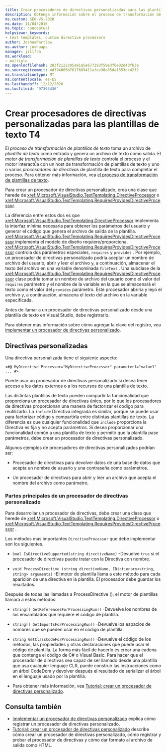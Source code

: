 ```yaml
---
title: Crear procesadores de directivas personalizadas para las plantillas de texto T4
description: Obtenga información sobre el proceso de transformación de plantillas de texto y cómo crear un procesador de directivas de plantillas de texto T4 personalizado.
ms.custom: SEO-VS-2020
ms.date: 11/04/2016
ms.topic: conceptual
helpviewer_keywords:
- text templates, custom directive processors
author: JoshuaPartlow
ms.author: joshuapa
manager: jillfra
ms.workload:
- multiple
ms.openlocfilehash: 283f2122c05a91a5e677293f59e3f6e02d43f63a
ms.sourcegitcommit: 4d394866b7817689411afee98e85da1653ec42f2
ms.translationtype: MT
ms.contentlocale: es-ES
ms.lasthandoff: 12/12/2020
ms.locfileid: "97363436"
---
```

# <a name="create-custom-t4-text-template-directive-processors"></a>Crear procesadores de directivas personalizadas para las plantillas de texto T4

El *proceso de transformación de plantillas de texto* toma un archivo de *plantilla de texto* como entrada y genera un archivo de texto como salida. El *motor de transformación de plantillas de texto* controla el proceso y el motor interactúa con un host de transformación de plantillas de texto y uno o varios *procesadores de directivas* de plantilla de texto para completar el proceso. Para obtener más información, vea [el proceso de transformación de plantillas de texto](../modeling/the-text-template-transformation-process.md).

Para crear un procesador de directivas personalizado, crea una clase que herede de <xref:Microsoft.VisualStudio.TextTemplating.DirectiveProcessor> o <xref:Microsoft.VisualStudio.TextTemplating.RequiresProvidesDirectiveProcessor>.

La diferencia entre estos dos es que <xref:Microsoft.VisualStudio.TextTemplating.DirectiveProcessor> implementa la interfaz mínima necesaria para obtener los parámetros del usuario y generar el código que genera el archivo de salida de la plantilla. <xref:Microsoft.VisualStudio.TextTemplating.RequiresProvidesDirectiveProcessor> implementa el modelo de diseño requiere/proporciona. <xref:Microsoft.VisualStudio.TextTemplating.RequiresProvidesDirectiveProcessor> controla dos parámetros especiales, `requires` y `provides` .  Por ejemplo, un procesador de directivas personalizado podría aceptar un nombre de archivo del usuario, abrir y leer el archivo y, a continuación, almacenar el texto del archivo en una variable denominada `fileText` . Una subclase de la <xref:Microsoft.VisualStudio.TextTemplating.RequiresProvidesDirectiveProcessor> clase podría tomar un nombre de archivo del usuario como el valor del `requires` parámetro y el nombre de la variable en la que se almacenará el texto como el valor del `provides` parámetro. Este procesador abriría y leyó el archivo y, a continuación, almacena el texto del archivo en la variable especificada.

Antes de llamar a un procesador de directivas personalizado desde una plantilla de texto en Visual Studio, debe registrarlo.

Para obtener más información sobre cómo agregar la clave del registro, vea [implementar un procesador de directivas personalizado](../modeling/deploying-a-custom-directive-processor.md).

## <a name="custom-directives"></a>Directivas personalizadas

Una directiva personalizada tiene el siguiente aspecto:

`<#@ MyDirective Processor="MyDirectiveProcessor" parameter1="value1" ... #>`

Puede usar un procesador de directivas personalizado si desea tener acceso a los datos externos o a los recursos de una plantilla de texto.

Las distintas plantillas de texto pueden compartir la funcionalidad que proporciona un procesador de directivas único, por lo que los procesadores de directivas proporcionan una manera de factorizar el código para reutilizarlo. La `include` Directiva integrada es similar, porque se puede usar para factorizar código y compartirla entre distintas plantillas de texto. La diferencia es que cualquier funcionalidad que `include` proporciona la Directiva es fija y no acepta parámetros. Si desea proporcionar una funcionalidad común a una plantilla de texto y permitir que la plantilla pase parámetros, debe crear un procesador de directivas personalizado.

Algunos ejemplos de procesadores de directivas personalizados podrían ser:

- Procesador de directivas para devolver datos de una base de datos que acepta un nombre de usuario y una contraseña como parámetros.

- Un procesador de directivas para abrir y leer un archivo que acepta el nombre del archivo como parámetro.

### <a name="principal-parts-of-a-custom-directive-processor"></a>Partes principales de un procesador de directivas personalizado

Para desarrollar un procesador de directivas, debe crear una clase que herede de <xref:Microsoft.VisualStudio.TextTemplating.DirectiveProcessor> o <xref:Microsoft.VisualStudio.TextTemplating.RequiresProvidesDirectiveProcessor> .

Los métodos más importantes `DirectiveProcessor` que debe implementar son los siguientes.

- `bool IsDirectiveSupported(string directiveName)` -Devuelve `true` si el procesador de directivas puede tratar con la Directiva con nombre.

- `void ProcessDirective (string directiveName, IDictionary<string, string> arguments)` -El motor de plantilla llama a este método para cada aparición de una directiva en la plantilla. El procesador debe guardar los resultados.

Después de todas las llamadas a ProcessDirective (), el motor de plantillas llamará a estos métodos:

- `string[] GetReferencesForProcessingRun()` -Devuelve los nombres de los ensamblados que requiere el código de plantilla.

- `string[] GetImportsForProcessingRun()` -Devuelve los espacios de nombres que se pueden usar en el código de plantilla.

- `string GetClassCodeForProcessingRun()` -Devuelve el código de los métodos, las propiedades y otras declaraciones que puede usar el código de plantilla. La forma más fácil de hacerlo es crear una cadena que contenga el código de C# o Visual Basic. Para hacer que el procesador de directivas sea capaz de ser llamado desde una plantilla que usa cualquier lenguaje CLR, puede construir las instrucciones como un árbol CodeDom y devolver después el resultado de serializar el árbol en el lenguaje usado por la plantilla.

- Para obtener más información, vea [Tutorial: crear un procesador de directivas personalizado](../modeling/walkthrough-creating-a-custom-directive-processor.md).

## <a name="see-also"></a>Consulta también

- [Implementar un procesador de directivas personalizado](../modeling/deploying-a-custom-directive-processor.md) explica cómo registrar un procesador de directivas personalizado.
- [Tutorial: crear un procesador de directivas personalizado](../modeling/walkthrough-creating-a-custom-directive-processor.md) describe cómo crear un procesador de directivas personalizado, cómo registrar y probar el procesador de directivas y cómo dar formato al archivo de salida como HTML.
